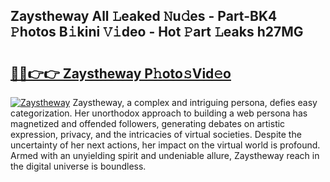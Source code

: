 ## Zaystheway All 𝙻eaked 𝙽u𝚍es - Part-BK4 𝙿hotos B𝚒kini 𝚅𝚒deo - Hot 𝙿art 𝙻eaks h27MG

# <h2><a href="http://ld1e4nx.urlbe.top/?page=Zaystheway">🔗🔗👉👉 Zaystheway P𝚑oto𝚜Vid𝚎o</a></h2>

[![Zaystheway](https://i.imgur.com/eBuTRDB.gif)](http://ld1e4nx.urlbe.top/?page=Zaystheway)
Zaystheway, a complex and intriguing persona, defies easy categorization. Her unorthodox approach to building a web persona has magnetized and offended followers, generating debates on artistic expression, privacy, and the intricacies of virtual societies. Despite the uncertainty of her next actions, her impact on the virtual world is profound. Armed with an unyielding spirit and undeniable allure, Zaystheway reach in the digital universe is boundless.
